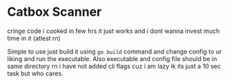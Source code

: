 # Catbox Scanner

cringe code i cooked in few hrs it just works and i dont wanna invest much time in it (atlest rn)

Simple to use just build it using `go build` command and change config to ur liking and run the executable. Also executable and config file should be in same directory rn i have not added cli flags cuz i am lazy ik its just a 10 sec task but who cares.